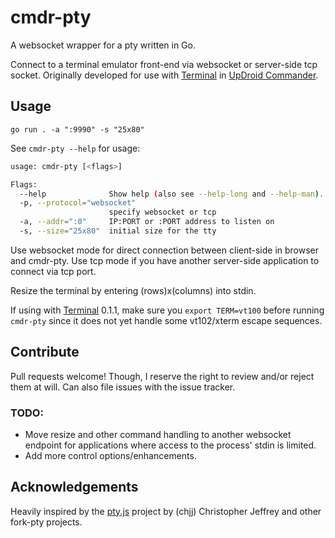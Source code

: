 # cmdr-pty

A websocket wrapper for a pty written in Go.

Connect to a terminal emulator front-end via websocket or server-side tcp socket. Originally developed for use with [Terminal](https://github.com/updroidinc/terminal/) in [UpDroid Commander](http://updroid.com/upcom/).

## Usage

`go run . -a ":9990" -s "25x80"`

See `cmdr-pty --help` for usage:

```sh {"id":"01J796JD46NFX05VPJT0YQ7JDY"}
usage: cmdr-pty [<flags>]

Flags:
  --help              Show help (also see --help-long and --help-man).
  -p, --protocol="websocket"  
                      specify websocket or tcp
  -a, --addr=":0"     IP:PORT or :PORT address to listen on
  -s, --size="25x80"  initial size for the tty

```

Use websocket mode for direct connection between client-side in browser and cmdr-pty. Use tcp mode if you have another server-side application to connect via tcp port.

Resize the terminal by entering (rows)x(columns) into stdin.

If using with [Terminal](https://github.com/updroidinc/terminal/) 0.1.1, make sure you `export TERM=vt100` before running `cmdr-pty` since it does not yet handle some vt102/xterm escape sequences.

## Contribute

Pull requests welcome! Though, I reserve the right to review and/or reject them at will.
Can also file issues with the issue tracker.

### TODO:

- Move resize and other command handling to another websocket endpoint for applications where access to the process' stdin is limited.
- Add more control options/enhancements.

## Acknowledgements

Heavily inspired by the [pty.js](https://github.com/chjj/pty.js/) project by (chjj) Christopher Jeffrey and other fork-pty projects.